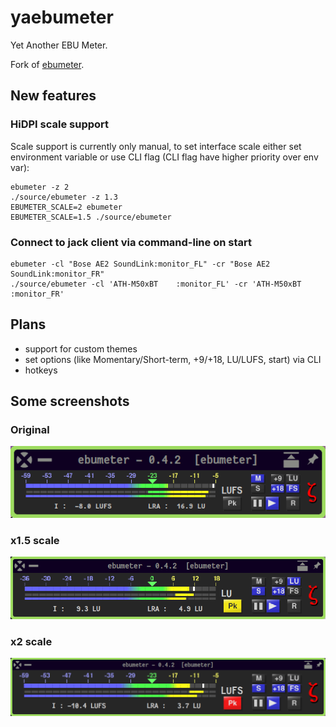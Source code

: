 yaebumeter
==========

Yet Another EBU Meter.

Fork of [ebumeter](https://kokkinizita.linuxaudio.org/linuxaudio/ebumeter-doc/quickguide.html).




## New features

### HiDPI scale support

Scale support is currently only manual, to set interface scale either
set environment variable or use CLI flag
(CLI flag have higher priority over env var):

```console
ebumeter -z 2
./source/ebumeter -z 1.3
EBUMETER_SCALE=2 ebumeter
EBUMETER_SCALE=1.5 ./source/ebumeter

```

### Connect to jack client via command-line on start

```console
ebumeter -cl "Bose AE2 SoundLink:monitor_FL" -cr "Bose AE2 SoundLink:monitor_FR"
./source/ebumeter -cl 'ATH-M50xBT    :monitor_FL' -cr 'ATH-M50xBT    :monitor_FR'
```


## Plans

 - support for custom themes
 - set options (like Momentary/Short-term, +9/+18, LU/LUFS, start) via CLI
 - hotkeys



## Some screenshots

### Original
![preview](https://github.com/actionless/ebumeter-hidpi/raw/master/screenshots/scale1.png)

### x1.5 scale
![preview_scale1.5](https://github.com/actionless/ebumeter-hidpi/raw/master/screenshots/scale1.5.png)

### x2 scale
![preview_scale2](https://github.com/actionless/ebumeter-hidpi/raw/master/screenshots/scale2.png)
